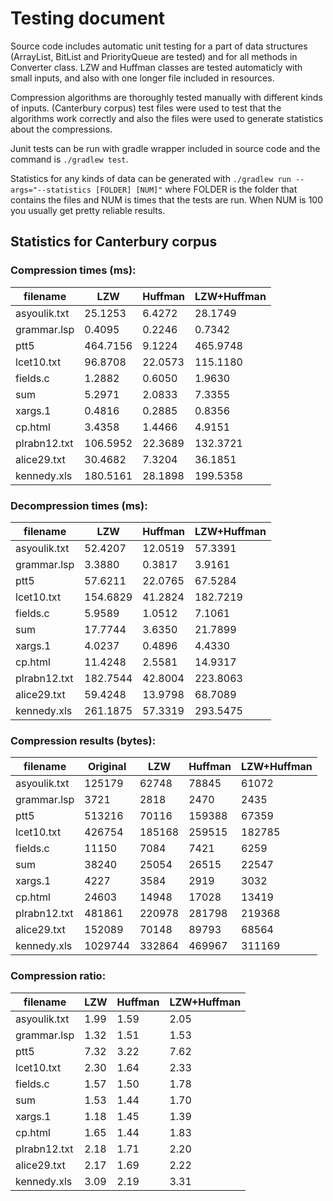 # Testing document
Source code includes automatic unit testing for a part of data structures (ArrayList, BitList and PriorityQueue are tested) and for all methods in Converter class. LZW and Huffman classes are tested automaticly with small inputs, and also with one longer file included in resources.

Compression algorithms are thoroughly tested manually with different kinds of inputs. (Canterbury corpus) test files were used to test that the algorithms work correctly and also the files were used to generate statistics about the compressions.

Junit tests can be run with gradle wrapper included in source code and the command is `./gradlew test`.

Statistics for any kinds of data can be generated with `./gradlew run --args="--statistics [FOLDER] [NUM]"` where FOLDER is the folder that contains the files and NUM is times that the tests are run. When NUM is 100 you usually get pretty reliable results.

## Statistics for Canterbury corpus


### Compression times (ms):

filename | LZW | Huffman | LZW+Huffman
---- | --- | ------- | -----------
asyoulik.txt|      25.1253|        6.4272|       28.1749
grammar.lsp|       0.4095|        0.2246|        0.7342
ptt5|     464.7156|        9.1224|      465.9748
lcet10.txt|      96.8708|       22.0573|      115.1180
fields.c|       1.2882|        0.6050|        1.9630
sum|       5.2971|        2.0833|        7.3355
xargs.1|       0.4816|        0.2885|        0.8356
cp.html|       3.4358|        1.4466|        4.9151
plrabn12.txt|     106.5952|       22.3689|      132.3721
alice29.txt|      30.4682|        7.3204|       36.1851
kennedy.xls|     180.5161|       28.1898|      199.5358

### Decompression times (ms):
filename |          LZW|       Huffman|   LZW+Huffman
------------|-------------|--------------|--------------
asyoulik.txt|      52.4207|       12.0519|       57.3391
grammar.lsp|       3.3880|        0.3817|        3.9161
ptt5|      57.6211|       22.0765|       67.5284
lcet10.txt|     154.6829|       41.2824|      182.7219
fields.c|       5.9589|        1.0512|        7.1061
sum|      17.7744|        3.6350|       21.7899
xargs.1|       4.0237|        0.4896|        4.4330
cp.html|      11.4248|        2.5581|       14.9317
plrabn12.txt|     182.7544|       42.8004|      223.8063
alice29.txt|      59.4248|       13.9798|       68.7089
kennedy.xls|     261.1875|       57.3319|      293.5475

### Compression results (bytes):
filename    |     Original|           LZW|       Huffman|   LZW+Huffman
------------|-------------|--------------|--------------|--------------
asyoulik.txt|       125179|         62748|         78845|         61072
grammar.lsp|         3721|          2818|          2470|          2435
ptt5|       513216|         70116|        159388|         67359
lcet10.txt|       426754|        185168|        259515|        182785
fields.c|        11150|          7084|          7421|          6259
sum|        38240|         25054|         26515|         22547
xargs.1|         4227|          3584|          2919|          3032
cp.html|        24603|         14948|         17028|         13419
plrabn12.txt|       481861|        220978|        281798|        219368
alice29.txt|       152089|         70148|         89793|         68564
kennedy.xls|      1029744|        332864|        469967|        311169

### Compression ratio:
filename    |          LZW|       Huffman|   LZW+Huffman
------------|-------------|--------------|--------------
asyoulik.txt|         1.99|          1.59|          2.05
grammar.lsp|         1.32|          1.51|          1.53
ptt5|         7.32|          3.22|          7.62
lcet10.txt|         2.30|          1.64|          2.33
fields.c|         1.57|          1.50|          1.78
sum|         1.53|          1.44|          1.70
xargs.1|         1.18|          1.45|          1.39
cp.html|         1.65|          1.44|          1.83
plrabn12.txt|         2.18|          1.71|          2.20
alice29.txt|         2.17|          1.69|          2.22
kennedy.xls|         3.09|          2.19|          3.31

